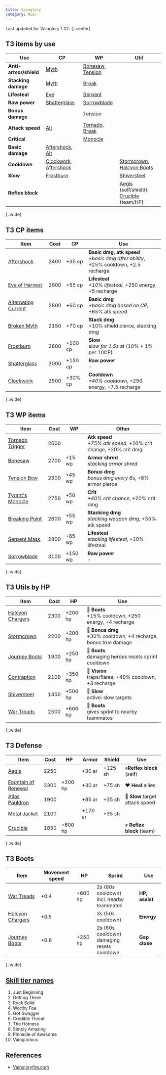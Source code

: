 ```yaml
---
title: Vainglory
category: Misc
---
```


Last updated for Vainglory 1.22.
{:.center}

## T3 items by use

| Use                   | CP                                | WP                           | Util                                                    |
| ---                   | ---                               | ---                          | ---                                                     |
| __Anti-armor/shield__ | [Myth][BM]                        | [Bonesaw][BS], [Tension][TB] |                                                         |
| __Stacking damage__   | [Myth][BM]                        | [Break][BP]                  |                                                         |
| __Lifesteal__         | [Eve][Eve]                        | [Serpent][SM]                |                                                         |
| __Raw power__         | [Shatterglass][SG]                | [Sorrowblade][SB]            |                                                         |
| __Bonus damage__      |                                   | [Tension][TB]                |                                                         |
| __Attack speed__      | [Alt][AC]                         | [Tornado][TT], [Break][BP]   |                                                         |
| __Critical__          |                                   | [Monocle][TM]                |                                                         |
| __Basic damage__      | [Aftershock][AS], [Alt][AC]       |                              |                                                         |
| __Cooldown__          | [Clockwork][CW], [Aftershock][AS] |                              | [Stormcrown][SC], [Halcyon Boots][HBoot]                |
| __Slow__              | [Frostburn][FB]                   |                              | [Shiversteel][SS]                                       |
| __Reflex block__      |                                   |                              | [Aegis][Aegis] (self/shield), [Crucible][Cru] (team/HP) |
{:.wide}

## T3 CP items

| Item                      | Cost | CP      | Use                                                                                    |
| ----                      | ---  | ---     | ---                                                                                    |
| [Aftershock][AS]          | 2400 | +35 cp  | __Basic dmg, atk speed__ <br> *+basic dmg after ability*, +25% cooldown, +2.5 recharge |
| [Eve of Harvest][Eve]     | 2600 | +55 cp  | __Lifesteal__            <br> *+10% lifesteal*, +250 energy, +5 recharge               |
| [Alternating Current][AC] | 2800 | +60 cp  | __Basic dmg__            <br> *+basic dmg based on CP*, +65% atk speed                 |
| [Broken Myth][BM]         | 2150 | +70 cp  | __Stack dmg__            <br> +10% shield pierce, stacking dmg                         |
| [Frostburn][FB]           | 2600 | +100 cp | __Slow__                 <br> *slow for 1.5s* at (10% + 1% per 10CP)                   |
| [Shatterglass][SG]        | 3000 | +150 cp | __Raw power__            <br> -                                                        |
| [Clockwork][CW]           | 2500 | +30% cp | __Cooldown__             <br> *+40% cooldown*, +250 energy, +7.5 recharge              |
{:.wide}

[AS]: http://www.vaingloryfire.com/vainglory/wiki/items/aftershock
[AC]: http://www.vaingloryfire.com/vainglory/wiki/items/alternating-current
[Eve]: http://www.vaingloryfire.com/vainglory/wiki/items/eve-of-harvest
[SG]: http://www.vaingloryfire.com/vainglory/wiki/items/shatterglass
[BM]: http://www.vaingloryfire.com/vainglory/wiki/items/broken-myth
[CW]: http://www.vaingloryfire.com/vainglory/wiki/items/clockwork
[FB]: http://www.vaingloryfire.com/vainglory/wiki/items/frostburn

## T3 WP items

| Item                   | Cost | WP      | Other                                                                 |
| ----                   | ---  | ---     | ---                                                                   |
| [Tornado Trigger][TT]  | 2600 |         | __Atk speed__    <br> *+75% atk speed*, +20% crit change, +20% crit dmg |
| [Bonesaw][BS]          | 2700 | +15 wp  | __Armor shred__  <br> *stacking armor shred*                            |
| [Tension Bow][TB]      | 2300 | +45 wp  | __Bonus dmg__    <br> *bonus dmg every 6s*, +8% armor pierce         |
| [Tyrant's Monocle][TM] | 2750 | +50 wp  | __Crit__         <br> *+40% crit chance*, +20% crit dmg              |
| [Breaking Point][BP]   | 2600 | +55 wp  | __Stacking dmg__ <br> *stacking weapon dmg*, +35% atk speed          |
| [Serpent Mask][SM]     | 2800 | +85 wp  | __Lifesteal__    <br> *stacking lifesteal*, +10% lifesteal              |
| [Sorrowblade][SB]      | 3100 | +150 wp | __Raw power__    <br> -                                               |
{:.wide}

[BS]: http://www.vaingloryfire.com/vainglory/wiki/items/bonesaw
[BP]: http://www.vaingloryfire.com/vainglory/wiki/items/breaking-point
[SM]: http://www.vaingloryfire.com/vainglory/wiki/items/serpent-mask
[SB]: http://www.vaingloryfire.com/vainglory/wiki/items/sorrowblade
[TB]: http://www.vaingloryfire.com/vainglory/wiki/items/tension-bow
[TT]: http://www.vaingloryfire.com/vainglory/wiki/items/tornado-trigger
[TM]: http://www.vaingloryfire.com/vainglory/wiki/items/tyrants-monocle

## T3 Utils by HP

| Item                      | Cost | HP      | Use                                                                 |
| ---                       | ---  | ---     | ---                                                                 |
| [Halcyon Chargers][HBoot] | 2300 | +200 hp | 👟 __Boots__     <br> +15% cooldown, +250 energy, +4 recharge       |
| [Stormcrown][SC]          | 2200 | +200 hp | 🔴 __Bonus dmg__ <br> +30% cooldown, +4 recharge, bonus true damage |
| [Journey Boots][JBoot]    | 1900 | +250 hp | 👟 __Boots__     <br> damaging heroes resets sprint cooldown        |
| [Contraption][Con]        | 2100 | +350 hp | 👀 __Vision__    <br> traps/flares, +40% cooldown, +3 recharge      |
| [Shiversteel][SS]         | 1450 | +500 hp | 🐌 __Slow__      <br> active: slow targets                          |
| [War Treads][WBoot]       | 2500 | +600 hp | 👟 __Boots__     <br> gives sprint to nearby teammates              |
{:.wide}

## T3 Defense

| Item                            | Cost | HP      | Armor   | Shield  | Use                             |
| ---                             | ---  | ---     | ---     | ---     | ---                             |
| [Aegis][Aegis]                  | 2250 |         | +30 ar  | +125 sh | ✊__Reflex block__ (self)      |
| [Fountain of Renewal][Fountain] | 2300 | +200 hp | +30 ar  | +75 sh  | ❤ __Heal__ allies               |
| [Atlas Pauldron][Atlas]         | 1900 |         | +85 ar  | +35 sh  | 🐌 __Slow__ target attack speed |
| [Metal Jacket][Metal]           | 2100 |         | +170 ar | +35 sh  |                                 |
| [Crucible][Cru]                 | 1850 | +600 hp |         |         | ✊ __Reflex block__ (team)      |
{:.wide}

[Fountain]: http://www.vaingloryfire.com/vainglory/wiki/items/fountain-of-renewal
[Cru]: http://www.vaingloryfire.com/vainglory/wiki/items/aegis
[Aegis]: http://www.vaingloryfire.com/vainglory/wiki/items/aegis
[Atlas]: http://www.vaingloryfire.com/vainglory/wiki/items/atlas-pauldron
[Metal]: http://www.vaingloryfire.com/vainglory/wiki/items/metal-jacket

## T3 Boots

| Item                      | Movement speed | HP      | Sprint                                          | Use            |
| ---                       | ---            | ---     | ---                                             | ---            |
| [War Treads][WBoot]       | +0.4           | +600 hp | 2s (60s cooldown) <br> incl. nearby teammates   | __HP, assist__ |
| [Halcyon Chargers][HBoot] | +0.5           |         | 3s (50s cooldown)                               | __Energy__     |
| [Journey Boots][JBoot]    | +0.6           | +250 hp | 2s (60s cooldown) <br> damaging resets cooldown | __Gap close__  |
{:.wide}

[Con]: http://www.vaingloryfire.com/vainglory/wiki/items/contraption
[HBoot]: http://www.vaingloryfire.com/vainglory/wiki/items/halcyon-chargers
[WBoot]: http://www.vaingloryfire.com/vainglory/wiki/items/war-treads
[JBoot]: http://www.vaingloryfire.com/vainglory/wiki/items/journey-boots
[SC]: http://www.vaingloryfire.com/vainglory/wiki/items/stormcrown
[SS]: http://www.vaingloryfire.com/vainglory/wiki/items/shiversteel

## [Skill tier names](http://www.vaingloryfire.com/vainglory/forum/general-discussion/bronze-silver-gold-rankings-5312)

1. Just Beginning
2. Getting There
3. Rock Solid
4. Worthy Foe
5. Got Swagger
6. Credible Threat
7. The Hotness
8. Simply Amazing
9. Pinnacle of Awesome
10. Vainglorious

## References

- [Vaingloryfire.com](http://www.vaingloryfire.com/)
